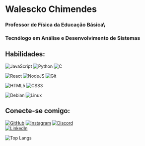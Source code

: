 # Walescko Chimendes

### Professor de Física da Educação Básica\
### Tecnólogo em Análise e Desenvolvimento de Sistemas 



## Habilidades:

![JavaScript](https://img.shields.io/badge/JavaScript-F7DF1E?style=for-the-badge&logo=javascript&logoColor=black)
![Python](https://img.shields.io/badge/python-3670A0?style=for-the-badge&logo=python&logoColor=ffdd54)
![C](https://img.shields.io/badge/C-00599C?style=for-the-badge&logo=c&logoColor=white)

![React](https://img.shields.io/badge/React-20232A?style=for-the-badge&logo=react&logoColor=61DAFB)	![NodeJS](https://img.shields.io/badge/node.js-6DA55F?style=for-the-badge&logo=node.js&logoColor=white)
![Git](https://img.shields.io/badge/GIT-E44C30?style=for-the-badge&logo=git&logoColor=white)

![HTML5](https://img.shields.io/badge/HTML5-E34F26?style=for-the-badge&logo=html5&logoColor=white)
![CSS3](https://img.shields.io/badge/CSS3-1572B6?style=for-the-badge&logo=css3&logoColor=white)

![Debian](https://img.shields.io/badge/Debian-D70A53?style=for-the-badge&logo=debian&logoColor=white)
![Linux](https://img.shields.io/badge/Linux-000?style=for-the-badge&logo=linux&logoColor=FCC624)

## Conecte-se comigo: 

[![GitHub](https://img.shields.io/badge/GitHub-100000?style=for-the-badge&logo=github&logoColor=white)](https://github.com/walescko)
[![Instagram](https://img.shields.io/badge/-Instagram-%23E4405F?style=for-the-badge&logo=instagram&logoColor=white)](https://www.instagram.com/walescko.ws/)
[![Discord](https://img.shields.io/badge/Discord-7289DA?style=for-the-badge&logo=discord&logoColor=white)](https://discord.com/channels/@SEUUSERNAME/)	
[![LinkedIn](https://img.shields.io/badge/LinkedIn-0077B5?style=for-the-badge&logo=linkedin&logoColor=white)](https://www.linkedin.com/in/walescko/)

![Top Langs](https://github-readme-stats-git-masterrstaa-rickstaa.vercel.app/api/top-langs/?username=walescko&bg_color=000&border_color=30A3DC&title_color=E94D5F&text_color=FFF)
